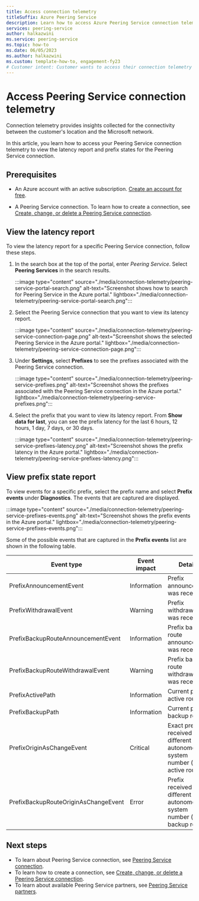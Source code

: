 ```yaml
---
title: Access connection telemetry
titleSuffix: Azure Peering Service
description: Learn how to access Azure Peering Service connection telemetry.
services: peering-service
author: halkazwini
ms.service: peering-service
ms.topic: how-to
ms.date: 06/05/2023
ms.author: halkazwini
ms.custom: template-how-to, engagement-fy23
# Customer intent: Customer wants to access their connection telemetry per prefix to Microsoft services with Azure Peering Service.
---
```


# Access Peering Service connection telemetry
 
Connection telemetry provides insights collected for the connectivity between the customer's location and the Microsoft network.

In this article, you learn how to access your Peering Service connection telemetry to view the latency report and prefix states for the Peering Service connection. 

## Prerequisites

- An Azure account with an active subscription. [Create an account for free](https://azure.microsoft.com/free/?WT.mc_id=A261C142F).

- A Peering Service connection. To learn how to create a connection, see [Create, change, or delete a Peering Service connection](azure-portal.md).

## View the latency report

To view the latency report for a specific Peering Service connection, follow these steps.

1. In the search box at the top of the portal, enter *Peering Service*. Select **Peering Services** in the search results.

    :::image type="content" source="./media/connection-telemetry/peering-service-portal-search.png" alt-text="Screenshot shows how to search for Peering Service in the Azure portal." lightbox="./media/connection-telemetry/peering-service-portal-search.png":::

1. Select the Peering Service connection that you want to view its latency report. 

    :::image type="content" source="./media/connection-telemetry/peering-service-connection-page.png" alt-text="Screenshot shows the selected Peering Service in the Azure portal." lightbox="./media/connection-telemetry/peering-service-connection-page.png":::

1. Under **Settings**, select **Prefixes** to see the prefixes associated with the Peering Service connection. 

    :::image type="content" source="./media/connection-telemetry/peering-service-prefixes.png" alt-text="Screenshot shows the prefixes associated with the Peering Service connection in the Azure portal." lightbox="./media/connection-telemetry/peering-service-prefixes.png":::
    
1. Select the prefix that you want to view its latency report. From **Show data for last**, you can see the prefix latency for the last 6 hours, 12 hours, 1 day, 7 days, or 30 days.

    :::image type="content" source="./media/connection-telemetry/peering-service-prefixes-latency.png" alt-text="Screenshot shows the prefix latency in the Azure portal." lightbox="./media/connection-telemetry/peering-service-prefixes-latency.png":::

## View prefix state report

To view events for a specific prefix, select the prefix name and select **Prefix events** under **Diagnostics**. The events that are captured are displayed.

:::image type="content" source="./media/connection-telemetry/peering-service-prefixes-events.png" alt-text="Screenshot shows the prefix events in the Azure portal." lightbox="./media/connection-telemetry/peering-service-prefixes-events.png":::

Some of the possible events that are captured in the **Prefix events** list are shown in the following table.

| **Event type** | **Event impact**|**Details**|
|----------------|-----------------|---------|
| PrefixAnnouncementEvent |Information|Prefix announcement was received. |
| PrefixWithdrawalEvent|Warning| Prefix withdrawal was received. |
| PrefixBackupRouteAnnouncementEvent |Information|Prefix backup route announcement was received. |
| PrefixBackupRouteWithdrawalEvent|Warning|Prefix backup route withdrawal was received. |
| PrefixActivePath |Information| Current prefix active route. |
| PrefixBackupPath | Information|Current prefix backup route. |
| PrefixOriginAsChangeEvent|Critical| Exact prefix received with different origin autonomous system number (for active route). | 
| PrefixBackupRouteOriginAsChangeEvent  | Error|Prefix received with different origin autonomous system number (for backup route). |

## Next steps

- To learn about Peering Service connection, see [Peering Service connection](connection.md).
- To learn how to create a connection, see [Create, change, or delete a Peering Service connection](azure-portal.md).
- To learn about available Peering Service partners, see [Peering Service partners](location-partners.md).

